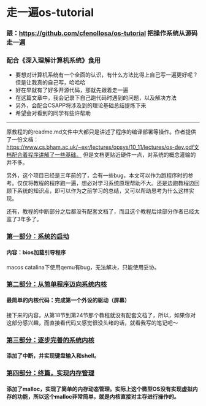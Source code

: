 # 走一遍os-tutorial
### 跟：https://github.com/cfenollosa/os-tutorial 把操作系统从源码走一遍
### 配合《深入理解计算机系统》食用
- 要想对计算机系统有一个全面的认识，有什么方法比得上自己写一遍更好呢？但是让我真的自己写，哈哈哈
- 好在早就有了好多开源代码，那就先跟着走一遍
- 在这篇文章中，我会记录下自己跑代码时遇到的问题，以及解决方法
- 另外，会配合CSAPP将涉及到的理论基础总结提炼下来
- 希望会对看到的同学有些许帮助  
-------------

原教程的的readme.md文件中大都只是讲述了程序的编译部署等操作。作者提供了一份文档：https://www.cs.bham.ac.uk/~exr/lectures/opsys/10_11/lectures/os-dev.pdf文档配合着程序讲解了一些基础。 但是文档更贴近硬件一点，对系统的概念灌输的并不多。

另外，这个项目已经是三年前的了，会有一些bug，本文可以作为跑程序时的参考。仅仅将教程的程序跑一遍，想必对学习系统原理帮助不大。还是边跑教程边回顾下系统的知识点，即可以作为之前学习的总结，又可以帮助思考为什么这样实现。

还有，教程的中断部分之后都没有配套文档了，而且这个教程后续部分作者已经太监了3年多了。

### [第一部分：系统的启动](https://github.com/isyiming/live-up/blob/master/OS/OSpart1.md)
#### 内容：bios加载引导程序
macos catalina下使用qemu有bug，无法解决，只能使用妥协。

### [第二部分：从简单程序迈向系统内核](https://github.com/isyiming/live-up/blob/master/OS/OSpart2.md)
#### 最简单的内核代码：完成第一个外设的驱动（屏幕）

接下来的内容，从第18节到第24节那个教程就没有配套文档了，所以，如果你对这部分感兴趣，而直接看代码又感觉很没头绪的话，就看我写的笔记吧～
### [第三部分：逐步完善的系统内核](https://github.com/isyiming/live-up/blob/master/OS/OSpart3.md)
#### 添加了中断，并实现键盘输入和shell。

### [第四部分：终篇，实现内存管理](https://github.com/isyiming/live-up/blob/master/OS/OSpart4.md)
#### 添加了malloc，实现了简单的内存动态管理。实际上这个微型OS没有实现虚拟内存的功能，所以这个malloc非常简单，就是内核直接对主存进行操作的。
